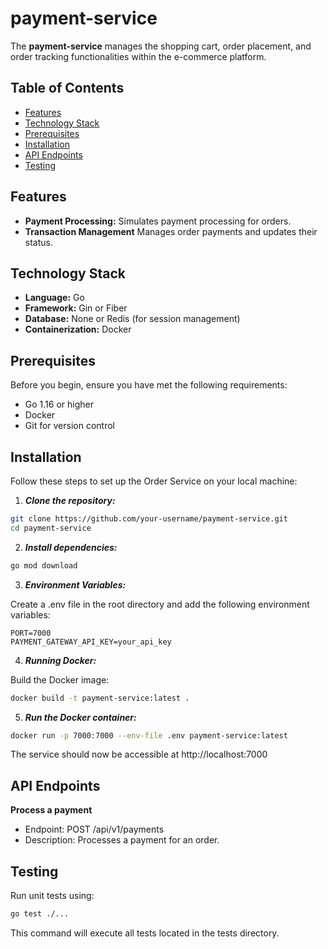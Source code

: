 # payment-service

The **payment-service** manages the shopping cart, order placement, and order tracking functionalities within the e-commerce platform.

## Table of Contents

- [Features](#features)
- [Technology Stack](#technology-stack)
- [Prerequisites](#prerequisites)
- [Installation](#installation)
- [API Endpoints](#api-endpoints)
- [Testing](#testing)


## Features

- **Payment Processing:** Simulates payment processing for orders.
- **Transaction Management** Manages order payments and updates their status.

## Technology Stack

- **Language:** Go
- **Framework:** Gin or Fiber
- **Database:** None or Redis (for session management)
- **Containerization:** Docker

## Prerequisites

Before you begin, ensure you have met the following requirements:

* Go 1.16 or higher
* Docker
* Git for version control

## Installation

Follow these steps to set up the Order Service on your local machine:

1. ***Clone the repository:***

```bash
git clone https://github.com/your-username/payment-service.git
cd payment-service
```
2. ***Install dependencies:***

```bash
go mod download
```

3. ***Environment Variables:***

Create a .env file in the root directory and add the following environment variables:

```properties
PORT=7000
PAYMENT_GATEWAY_API_KEY=your_api_key
```

4. ***Running Docker:***

Build the Docker image:

```bash
docker build -t payment-service:latest .
```

5. ***Run the Docker container:***

```bash
docker run -p 7000:7000 --env-file .env payment-service:latest
```
The service should now be accessible at http://localhost:7000

## API Endpoints

**Process a payment**
* Endpoint: POST /api/v1/payments
* Description: Processes a payment for an order.

  
## Testing
Run unit tests using:

```bash
go test ./...
```
This command will execute all tests located in the tests directory.
